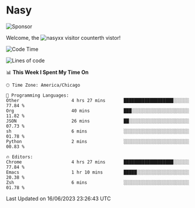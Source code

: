 # Nasy

<!--
<p align="center">
<img height="200" src="https://github-readme-stats.vercel.app/api?username=nasyxx&count_private=true&show_icons=true&theme=dracula&include_all_commits=true"/>
<img height="200" src="https://github-readme-stats.vercel.app/api/top-langs/?username=nasyxx&theme=dracula&hide=html,jupyter+notebook&count_private=true&show_icons=true"/>
</p>

  
----------------
-->

![Sponsor](https://img.shields.io/static/v1.svg?label=Sponsor&message=%E2%9D%A4&logo=GitHub&style=flat&color=pink)
 
Welcome, the ![nasyxx visitor counter](https://count.getloli.com/get/@nasyxx?theme=rule34)th vistor!
 
<!--START_SECTION:waka-->
![Code Time](http://img.shields.io/badge/Code%20Time-3%2C567%20hrs%208%20mins-blue)

![Lines of code](https://img.shields.io/badge/From%20Hello%20World%20I%27ve%20Written-6.3%20million%20lines%20of%20code-blue)

📊 **This Week I Spent My Time On** 

```text
🕑︎ Time Zone: America/Chicago

💬 Programming Languages: 
Other                    4 hrs 27 mins       ███████████████████░░░░░░   77.84 % 
Org                      40 mins             ███░░░░░░░░░░░░░░░░░░░░░░   11.82 % 
JSON                     26 mins             ██░░░░░░░░░░░░░░░░░░░░░░░   07.73 % 
sh                       6 mins              ░░░░░░░░░░░░░░░░░░░░░░░░░   01.78 % 
Python                   2 mins              ░░░░░░░░░░░░░░░░░░░░░░░░░   00.83 % 

🔥 Editors: 
Chrome                   4 hrs 27 mins       ███████████████████░░░░░░   77.84 % 
Emacs                    1 hr 10 mins        █████░░░░░░░░░░░░░░░░░░░░   20.38 % 
Zsh                      6 mins              ░░░░░░░░░░░░░░░░░░░░░░░░░   01.78 % 
```


 Last Updated on 16/06/2023 23:26:43 UTC
<!--END_SECTION:waka-->

<!-- ![visitors](https://visitor-badge.laobi.icu/badge?page_id=nasyxx.nasyxx) -->
